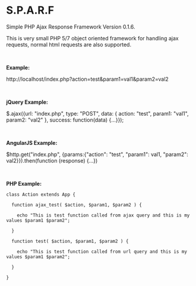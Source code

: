 # S.P.A.R.F
Simple PHP Ajax Response Framework Version 0.1.6.

This is very small PHP 5/7 object oriented framework for handling ajax requests, normal html requests are also supported.

<br/>

<strong>Example:</strong>

http://localhost/index.php?action=test&param1=val1&param2=val2

<br/>

<strong>jQuery Example:</strong>

  $.ajax({url: "index.php", type: "POST", data: { action: "test", param1: "val1", param2: "val2" }, success: function(data) {...}});
  
<br/>

<strong>AngularJS Example:</strong>

  $http.get("index.php", {params:{"action": "test", "param1": val1, "param2": val2}}).then(function (response) {...})
  
<br/>

<strong>PHP Example:</strong>
  
    class Action extends App {

      function ajax_test( $action, $param1, $param2 ) {

        echo "This is test function called from ajax query and this is my values $param1 $param2";

      }
	
      function test( $action, $param1, $param2 ) {

        echo "This is test function called from url query and this is my values $param1 $param2";

      }

    }
